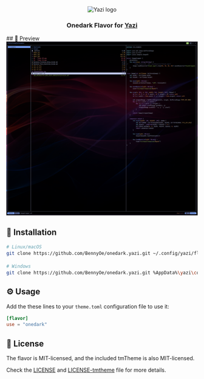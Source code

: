 <div align="center">
  <img src="https://github.com/sxyazi/yazi/blob/main/assets/logo.png?raw=true" alt="Yazi logo" width="20%">
</div>

<h3 align="center">
	Onedark Flavor for <a href="https://github.com/sxyazi/yazi">Yazi</a>
</h3>
## 👀 Preview

<img src="preview.png" width="600" />

## 🎨 Installation

```bash
# Linux/macOS
git clone https://github.com/BennyOe/onedark.yazi.git ~/.config/yazi/flavors/onedark.yazi

# Windows
git clone https://github.com/BennyOe/onedark.yazi.git %AppData%\yazi\config\flavors\onedark.yazi
```

## ⚙️ Usage

Add the these lines to your `theme.toml` configuration file to use it:


```toml
[flavor]
use = "onedark"
```

## 📜 License

The flavor is MIT-licensed, and the included tmTheme is also MIT-licensed.

Check the [LICENSE](LICENSE) and [LICENSE-tmtheme](LICENSE-tmtheme) file for more details.

